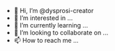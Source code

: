 - 👋 Hi, I’m @dysprosi-creator
- 👀 I’m interested in ...
- 🌱 I’m currently learning ...
- 💞️ I’m looking to collaborate on ...
- 📫 How to reach me ...

<!---
dysprosi-creator/dysprosi-creator is a ✨ special ✨ repository because its `README.md` (this file) appears on your GitHub profile.
